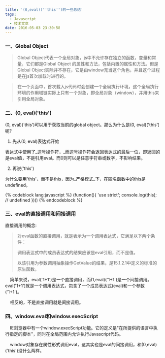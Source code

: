 ```yaml
---
title: '(0,eval)(''this'')的一些总结'
tags:
  - Javascript
  - 技术文章
date: 2016-05-03 23:30:58
---
```


### 一、Global Object

> Global Object代表一个全局对象，js中不允许存在独立的函数，变量和常量，它们都是Global Object 的属性和方法，包括内置的属性和方法。但是Global Object实际并不存在，它是由window充当这个角色，并且这个过程是在js首次加载时进行的。

> 在一个页面中，首次载入js代码时会创建一个全局执行环境，这个全局执行环境的作用域链实际上只有一个对象，即全局对象（window），并用this来引用全局对象。

### 二、(0, eval)('this')

(0, eval)('this')可以用于获取当前的global object。那么为什么是(0, eval)('this')呢?

1.  先从(0, eval)表达式开始

表达式中使用了_逗号操作符，_而逗号操作符会返回表达式的最后一位，即返回的是eval值，不是引用eval。而0则可以是任意字符串或数字，不影响结果。

2.  再说('this')

为什么要用'this'，而不是this，因为_严格模式_下，在匿名函数中的this是undefined。

{% codeblock lang:javascript %}
(function(){
'use strict'; 
  console.log(this); // undefined
})() 
{% endcodeblock %}

### 三、eval的直接调用和间接调用

直接调用的概念:

> 对eval函数的直接调用，就是表示为一个调用表达式，它满足以下两个条件：
> 
> 调用表达式中的成员表达式的结果应该是eval引用，而不是值。
> 
> 以该引用为参数调用抽象操作GetValue的结果，是15.1.2.1中定义的标准的原生函数。

    简单来说，eval('1+1')是一个直接调用，而(1,eval)('1+1')是一个间接调用。eval('1+1')就是一个调用表达式，包含了一个成员表达式(eval)和一个参数('1+1')。

    相反的，不是直接调用就是间接调用。

### 四、window.eval和window.execScript

    IE浏览器中有一个window.execScript功能。它的定义是"在所提供的语言中执行指定的脚本"，同时在全局范围内允许执行Javascript代码。

    window对象存在属性形式调用eval，这其实也是eval的间接调用，和(0,eval)('this')没什么两样。